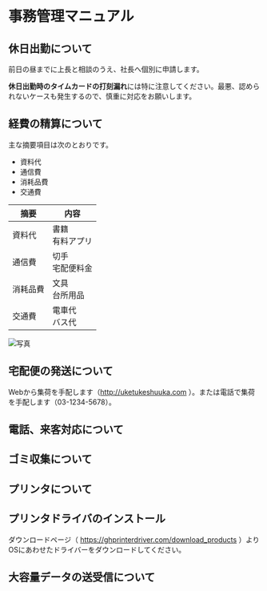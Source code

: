 # 事務管理マニュアル
## 休日出勤について
前日の昼までに上長と相談のうえ、社長へ個別に申請します。

**休日出勤時のタイムカードの打刻漏れ**には特に注意してください。最悪、認められないケースも発生するので、慎重に対応をお願いします。
## 経費の精算について
主な摘要項目は次のとおりです。
- 資料代
- 通信費
- 消耗品費
- 交通費

|摘要|内容
|--|--
|資料代|書籍<br>有料アプリ
|通信費|切手<br>宅配便料金
|消耗品費|文具<br>台所用品
|交通費|電車代<br>バス代

![写真](img/sampleimage.jpg)

## 宅配便の発送について
Webから集荷を手配します（http://uketukeshuuka.com
）。または電話で集荷を手配します（03-1234-5678）。
## 電話、来客対応について
## ゴミ収集について
## プリンタについて
## プリンタドライバのインストール
ダウンロードページ（ https://ghprinterdriver.com/download_products ）よりOSにあわせたドライバーをダウンロードしてください。
## 大容量データの送受信について
